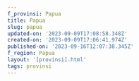 ```yaml
---
f_provinsi: Papua
title: Papua
slug: papua
updated-on: '2023-09-09T17:08:58.348Z'
created-on: '2023-09-09T17:06:41.974Z'
published-on: '2023-09-16T12:07:38.345Z'
f_region: Papua
layout: '[provinsi].html'
tags: provinsi
---
```



